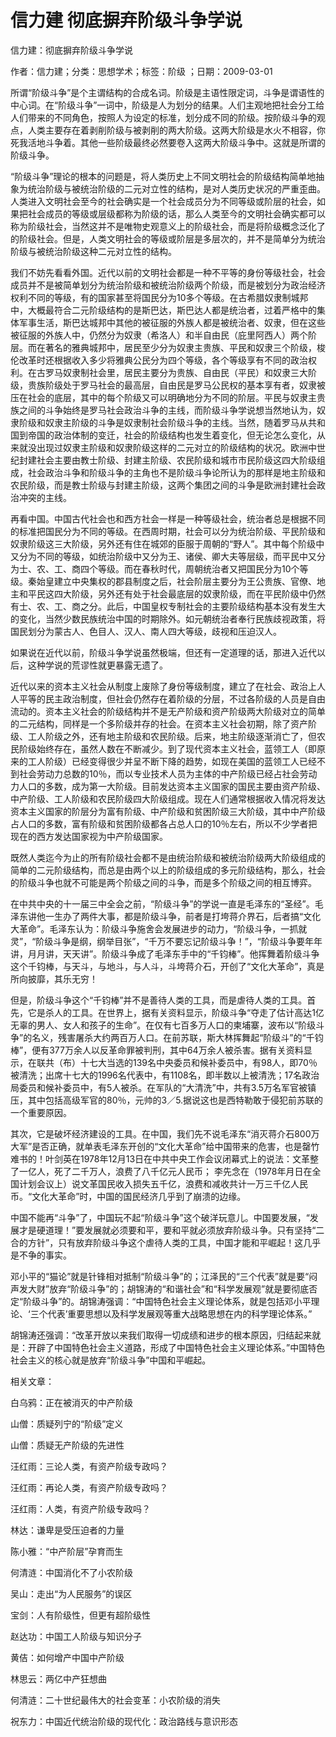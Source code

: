 # 信力建  彻底摒弃阶级斗争学说  
  
信力建：彻底摒弃阶级斗争学说  
作者：信力建；分类：思想学术；标签：阶级 ；日期：2009-03-01  
所谓“阶级斗争”是个主谓结构的合成名词。阶级是主语性限定词，斗争是谓语性的中心词。在“阶级斗争”一词中，阶级是人为划分的结果。人们主观地把社会分工给人们带来的不同角色，按照人为设定的标准，划分成不同的阶级。按阶级斗争的观点，人类主要存在着剥削阶级与被剥削的两大阶级。这两大阶级是水火不相容，你死我活地斗争着。其他一些阶级最终必然要卷入这两大阶级斗争中。这就是所谓的阶级斗争。  
“阶级斗争”理论的根本的问题是，将人类历史上不同文明社会的阶级结构简单地抽象为统治阶级与被统治阶级的二元对立性的结构，是对人类历史状况的严重歪曲。人类进入文明社会至今的社会确实是一个社会成员分为不同等级或阶层的社会，如果把社会成员的等级或层级都称为阶级的话，那么人类至今的文明社会确实都可以称为阶级社会，当然这并不是唯物史观意义上的阶级社会，而是将阶级概念泛化了的阶级社会。但是，人类文明社会的等级或阶层是多层次的，并不是简单分为统治阶级与被统治阶级这种二元对立性的结构。  
我们不妨先看看外国。近代以前的文明社会都是一种不平等的身份等级社会，社会成员并不是被简单划分为统治阶级和被统治阶级两个阶级，而是被划分为政治经济权利不同的等级，有的国家甚至将国民分为10多个等级。在古希腊奴隶制城邦中，大概最符合二元阶级结构的是斯巴达，斯巴达人都是统治者，过着严格中的集体军事生活，斯巴达城邦中其他的被征服的外族人都是被统治者、奴隶，但在这些被征服的外族人中，仍然分为奴隶（希洛人）和半自由民（庇里阿西人）两个阶层。而在著名的雅典城邦中，居民至少分为奴隶主贵族、平民和奴隶三个阶级，梭伦改革时还根据收入多少将雅典公民分为四个等级，各个等级享有不同的政治权利。在古罗马奴隶制社会里，居民主要分为贵族、自由民（平民）和奴隶三大阶级，贵族阶级处于罗马社会的最高层，自由民是罗马公民权的基本享有者，奴隶被压在社会的底层，其中的每个阶级又可以明确地分为不同的阶层。平民与奴隶主贵族之间的斗争始终是罗马社会政治斗争的主线，而阶级斗争学说想当然地认为，奴隶阶级和奴隶主阶级的斗争是奴隶制社会阶级斗争的主线。当然，随着罗马从共和国到帝国的政治体制的变迁，社会的阶级结构也发生着变化，但无论怎么变化，从来就没出现过奴隶主阶级和奴隶阶级这样的二元对立的阶级结构的状况。欧洲中世纪封建社会主要由教士阶级、封建主阶级、农民阶级和城市市民阶级这四大阶级组成，社会政治斗争和阶级斗争的主角也不是阶级斗争论所认为的那样是地主阶级和农民阶级，而是教士阶级与封建主阶级，这两个集团之间的斗争是欧洲封建社会政治冲突的主线。  
再看中国。中国古代社会也和西方社会一样是一种等级社会，统治者总是根据不同的标准把国民分为不同的等级。在西周时期，社会可以分为统治阶级、平民阶级和奴隶阶级这三大阶级，另外还有住在城郊的臣服于周朝的“野人”。其中每个阶级中又分为不同的等级，如统治阶级中又分为王、诸侯、卿大夫等层级，而平民中又分为士、农、工、商四个等级。而在春秋时代，周朝统治者又把国民分为10个等级。秦始皇建立中央集权的郡县制度之后，社会阶层主要分为王公贵族、官僚、地主和平民这四大阶级，另外还有处于社会最底层的奴隶阶级，而在平民阶级中仍然有士、农、工、商之分。此后，中国皇权专制社会的主要阶级结构基本没有发生大的变化，当然少数民族统治中国的时期除外。如元朝统治者奉行民族歧视政策，将国民划分为蒙古人、色目人、汉人、南人四大等级，歧视和压迫汉人。  
如果说在近代以前，阶级斗争学说虽然极端，但还有一定道理的话，那进入近代以后，这种学说的荒谬性就更暴露无遗了。  
近代以来的资本主义社会从制度上废除了身份等级制度，建立了在社会、政治上人人平等的民主政治制度，但社会仍然存在着阶级的分层，不过各阶级的人员是自由流动的。资本主义社会的阶级结构并不是无产阶级和资产阶级两大阶级对立的简单的二元结构，同样是一个多阶级并存的社会。在资本主义社会初期，除了资产阶级、工人阶级之外，还有地主阶级和农民阶级。后来，地主阶级逐渐消亡了，但农民阶级始终存在，虽然人数在不断减少。到了现代资本主义社会，蓝领工人（即原来的工人阶级）已经变得很少并呈不断下降的趋势，如现在美国的蓝领工人已经不到社会劳动力总数的10％，而以专业技术人员为主体的中产阶级已经占社会劳动力人口的多数，成为第一大阶级。目前发达资本主义国家的国民主要由资产阶级、中产阶级、工人阶级和农民阶级四大阶级组成。现在人们通常根据收入情况将发达资本主义国家的阶层分为富有阶级、中产阶级和贫困阶级三大阶级，其中中产阶级占人口的多数，富有阶级和贫困阶级都各占总人口的10％左右，所以不少学者把现在的西方发达国家视为中产阶级国家。  
既然人类迄今为止的所有阶级社会都不是由统治阶级和被统治阶级两大阶级组成的简单的二元阶级结构，而总是由两个以上的阶级组成的多元阶级结构，那么，社会的阶级斗争也就不可能是两个阶级之间的斗争，而是多个阶级之间的相互博弈。  
在中共中央的十一届三中全会之前，“阶级斗争”的学说一直是毛泽东的“圣经”。毛泽东讲他一生办了两件大事，都是阶级斗争，前者是打垮蒋介界石，后者搞“文化大革命”。毛泽东认为：阶级斗争施舍会发展进步的动力，“阶级斗争，一抓就灵”，“阶级斗争是纲，纲举目张”，“千万不要忘记阶级斗争！”，“阶级斗争要年年讲，月月讲，天天讲”。阶级斗争成了毛泽东手中的“千钧棒”。他挥舞着阶级斗争这个千钧棒，与天斗，与地斗，与人斗，斗垮蒋介石，开创了“文化大革命”，真是所向披靡，其乐无穷！  
但是，阶级斗争这个“千钧棒”并不是善待人类的工具，而是虐待人类的工具。首先，它是杀人的工具。在世界上，据有关资料显示，阶级斗争“夺走了估计高达1亿无辜的男人、女人和孩子的生命”。在仅有七百多万人口的柬埔寨，波布以“阶级斗争”的名义，残害屠杀大约两百万人口。在前苏联，斯大林挥舞起“阶级斗”的“千钧棒”，便有377万余人以反革命罪被判刑，其中64万余人被杀害。据有关资料显示，在联共（布）十七大当选的139名中央委员和候补委员中，有98人，即70％被清洗；出席十七大的1996名代表中，有1108名，即半数以上被清洗；17名政治局委员和候补委员中，有5人被杀。在军队的“大清洗”中，共有3.5万名军官被镇压，其中包括高级军官的80％，元帅的3／5.据说这也是西特勒敢于侵犯前苏联的一个重要原因。  
其次，它是破坏经济建设的工具。在中国，我们先不说毛泽东“消灭蒋介石800万大军”是否正确，就单表毛泽东开创的“文化大革命”给中国带来的危害，也是罄竹难书的！叶剑英在1978年12月13日在中共中央工作会议闭幕式上的说法：文革整了一亿人，死了二千万人，浪费了八千亿元人民币； 李先念在（1978年月日在全国计划会议上）说文革国民收入损失五千亿，浪费和减收共计一万三千亿人民币。“文化大革命”时，中国的国民经济几乎到了崩溃的边缘。  
中国不能再“斗争”了，中国玩不起“阶级斗争”这个破洋玩意儿。中国要发展，“发展才是硬道理！”要发展就必须要和平，要和平就必须放弃阶级斗争。只有坚持“二合的方针”，只有放弃阶级斗争这个虐待人类的工具，中国才能和平崛起！这几乎是不争的事实。  
邓小平的“猫论”就是针锋相对抵制“阶级斗争”的；江泽民的“三个代表”就是要“闷声发大财”放弃“阶级斗争”的；胡锦涛的“和谐社会”和“科学发展观”就是要彻底否定“阶级斗争”的。胡锦涛强调：“中国特色社会主义理论体系，就是包括邓小平理论、‘三个代表’重要思想以及科学发展观等重大战略思想在内的科学理论体系。”  
胡锦涛还强调：“改革开放以来我们取得一切成绩和进步的根本原因，归结起来就是：开辟了中国特色社会主义道路，形成了中国特色社会主义理论体系。”中国特色社会主义的核心就是放弃“阶级斗争”中国和平崛起。  
  
相关文章：  
白乌鸦：正在被消灭的中产阶级  
山僧：质疑列宁的“阶级”定义  
山僧：质疑无产阶级的先进性  
汪红雨：三论人类，有资产阶级专政吗？  
汪红雨：再论人类，有资产阶级专政吗？  
汪红雨：人类，有资产阶级专政吗？  
林达：谦卑是受压迫者的力量  
陈小雅：“中产阶层”孕育而生  
何清涟：中国消化不了小农阶级  
吴山：走出“为人民服务”的误区  
宝剑：人有阶级性，但更有超阶级性  
赵达功：中国工人阶级与知识分子  
黄佶：如何增产中国中产阶级  
林思云：两亿中产狂想曲  
何清涟：二十世纪最伟大的社会变革：小农阶级的消失  
祝东力：中国近代统治阶级的现代化：政治路线与意识形态